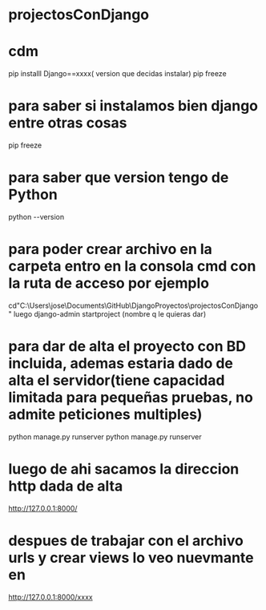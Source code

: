 # projectosConDjango

# cdm
pip installl Django==xxxx( version que decidas instalar)
pip freeze
# para saber si instalamos bien django entre otras cosas 
pip freeze
 # para saber que version tengo de Python 
 python --version
# para poder crear archivo en la carpeta entro en la consola cmd con la ruta de acceso por ejemplo 
cd"C:\Users\jose\Documents\GitHub\DjangoProyectos\projectosConDjango"
luego 
django-admin startproject (nombre q le quieras dar)
# para dar de alta el proyecto con BD incluida, ademas estaria dado de alta el servidor(tiene capacidad limitada para pequeñas pruebas, no admite peticiones multiples)
python manage.py runserver
python manage.py runserver
# luego de ahi sacamos la direccion http dada de alta 
http://127.0.0.1:8000/
# despues de trabajar con el archivo urls y crear views lo veo nuevmante en 
http://127.0.0.1:8000/xxxx